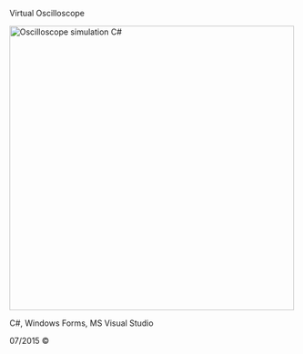 Virtual Oscilloscope

<img width="500" alt="Oscilloscope simulation C#" src="https://github.com/technogelis/Oscilloscope-simulation/blob/master/ScreenShots/ver.2/1.png">

C#, Windows Forms, MS Visual Studio

07/2015 ©
